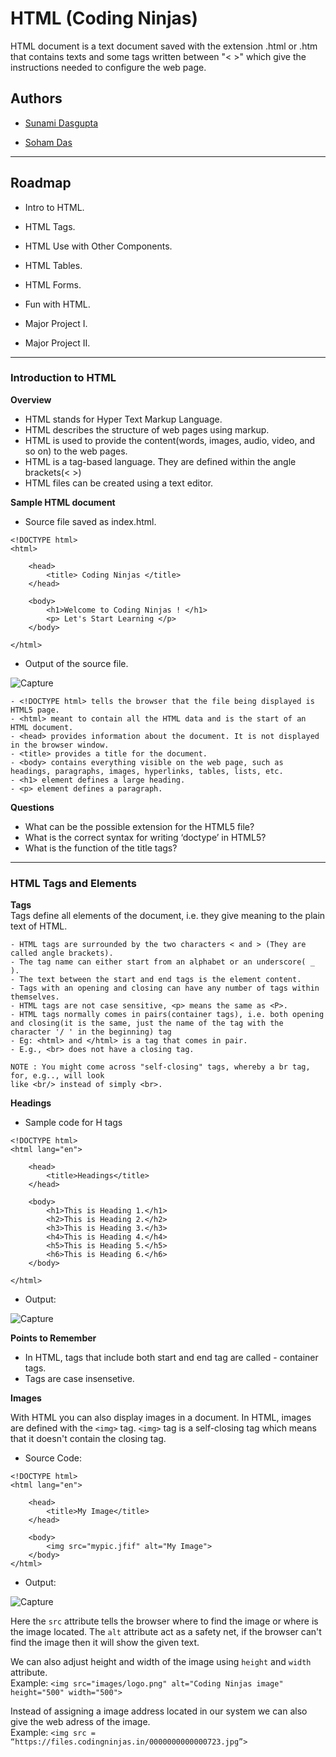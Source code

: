 
# HTML (Coding Ninjas)


HTML document is a text document saved with the extension .html or .htm that
contains texts and some tags written between "< >" which give the instructions needed
to configure the web page.

## Authors

- [Sunami Dasgupta](https://www.github.com/Sunami09)

- [Soham Das](https://github.com/fatemaker254)



-----------------------------------------------------------------




## Roadmap

- Intro to HTML.

- HTML Tags.

- HTML Use with Other Components.

- HTML Tables.

- HTML Forms.

- Fun with HTML.

- Major Project I.

- Major Project II.


---------------------------------------------------------------------------------------

### Introduction to HTML

**Overview**
- HTML stands for Hyper Text Markup Language.
- HTML describes the structure of web pages using markup.
- HTML is used to provide the content(words, images, audio, video, and so on) to the web pages.
- HTML is a tag-based language. They are defined within the angle brackets(< >)
- HTML files can be created using a text editor.

**Sample HTML document**

- Source file saved as index.html.

``` 
<!DOCTYPE html>
<html>

    <head>
        <title> Coding Ninjas </title>
    </head>

    <body>
        <h1>Welcome to Coding Ninjas ! </h1>
        <p> Let's Start Learning </p>
    </body>

</html>
```
- Output of the source file.

![Capture](https://user-images.githubusercontent.com/66564001/157053285-6ab83565-aaff-48de-9107-7876be4d5b4e.PNG)
```
- <!DOCTYPE html> tells the browser that the file being displayed is HTML5 page.
- <html> meant to contain all the HTML data and is the start of an HTML document.
- <head> provides information about the document. It is not displayed in the browser window.
- <title> provides a title for the document.
- <body> contains everything visible on the web page, such as headings, paragraphs, images, hyperlinks, tables, lists, etc.
- <h1> element defines a large heading.
- <p> element defines a paragraph.
```

**Questions**
- What can be the possible extension for the HTML5 file?
- What is the correct syntax for writing ‘doctype’ in HTML5?
- What is the function of the title tags?

----------------------------------------------------

### HTML Tags and Elements

**Tags**\
Tags define all elements of the document, i.e. they give meaning to the plain
text of HTML.
```
- HTML tags are surrounded by the two characters < and > (They are called angle brackets).
- The tag name can either start from an alphabet or an underscore( _ ).
- The text between the start and end tags is the element content.
- Tags with an opening and closing can have any number of tags within themselves.
- HTML tags are not case sensitive, <p> means the same as <P>.
- HTML tags normally comes in pairs(container tags), i.e. both opening and closing(it is the same, just the name of the tag with the character '/ ' in the beginning) tag
- Eg: <html> and </html> is a tag that comes in pair.
- E.g., <br> does not have a closing tag.

NOTE : You might come across "self-closing" tags, whereby a br tag, for, e.g.., will look
like <br/> instead of simply <br>.
```

**Headings**
- Sample code for H tags

```
<!DOCTYPE html>
<html lang="en">

    <head>
        <title>Headings</title>
    </head>

    <body>
        <h1>This is Heading 1.</h1>
        <h2>This is Heading 2.</h2>
        <h3>This is Heading 3.</h3>
        <h4>This is Heading 4.</h4>
        <h5>This is Heading 5.</h5>
        <h6>This is Heading 6.</h6>
    </body>

</html>

```



- Output:

![Capture](https://user-images.githubusercontent.com/66564001/157067157-5686c734-557c-484f-af37-67b58588a730.PNG)

**Points to Remember**
- In HTML, tags that include both start and end tag are called - container tags.
- Tags are case insensetive.

**Images**

With HTML you can also display images in a document. In HTML, images are defined
with the `<img>` tag. `<img>` tag is a self-closing tag which means that it doesn't contain the closing
tag.

- Source Code:
```
<!DOCTYPE html>
<html lang="en">

    <head>
        <title>My Image</title>
    </head>

    <body>
        <img src="mypic.jfif" alt="My Image">
    </body>
</html>

```
- Output:

![Capture](https://user-images.githubusercontent.com/66564001/157243695-09445c9b-188e-4ce0-8109-d0e75ed88e78.PNG)


Here the `src` attribute tells the browser where to find the image or where is the image located. The `alt` attribute act as a safety net, if the browser can't find the image then it will show the given text.

We can also adjust height and width of the image using `height` and `width` attribute.\
Example: `<img src="images/logo.png" alt="Coding Ninjas image" height="500" width="500">`

Instead of assigning a image address located in our system we can also give the web adress of the image.\
Example: `<img src = “https://files.codingninjas.in/0000000000000723.jpg”>`


